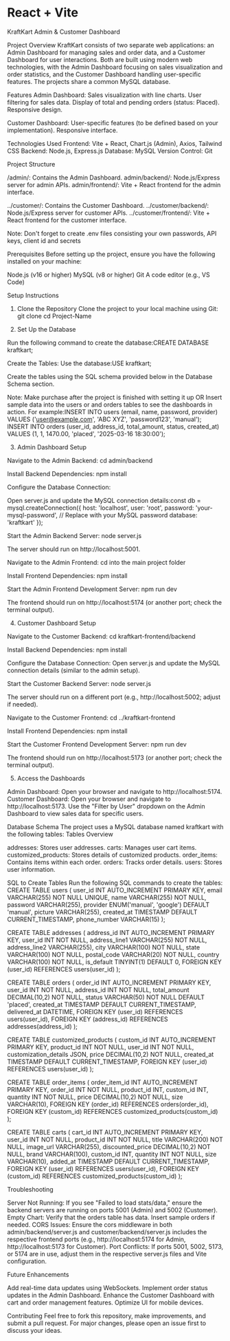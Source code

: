 # React + Vite

KraftKart Admin & Customer Dashboard

Project Overview
KraftKart consists of two separate web applications: an Admin Dashboard for managing sales and order data, and a Customer Dashboard for user interactions. Both are built using modern web technologies, with the Admin Dashboard focusing on sales visualization and order statistics, and the Customer Dashboard handling user-specific features. The projects share a common MySQL database.

Features
Admin Dashboard:
Sales visualization with line charts.
User filtering for sales data.
Display of total and pending orders (status: Placed).
Responsive design.

Customer Dashboard:
User-specific features (to be defined based on your implementation).
Responsive interface.

Technologies Used
Frontend: Vite + React, Chart.js (Admin), Axios, Tailwind CSS
Backend: Node.js, Express.js
Database: MySQL
Version Control: Git

Project Structure

/admin/: Contains the Admin Dashboard.
admin/backend/: Node.js/Express server for admin APIs.
admin/frontend/: Vite + React frontend for the admin interface.


../customer/: Contains the Customer Dashboard.
../customer/backend/: Node.js/Express server for customer APIs.
../customer/frontend/: Vite + React frontend for the customer interface.

Note: Don't forget to create .env files consisting your own passwords, API keys, client id and secrets

Prerequisites
Before setting up the project, ensure you have the following installed on your machine:

Node.js (v16 or higher)
MySQL (v8 or higher)
Git
A code editor (e.g., VS Code)

Setup Instructions
1. Clone the Repository
Clone the project to your local machine using Git:
git clone <repository-url>
cd Project-Name

2. Set Up the Database

Run the following command to create the database:CREATE DATABASE kraftkart;

Create the Tables:
Use the database:USE kraftkart;

Create the tables using the SQL schema provided below in the Database Schema section.

Note: Make purchase after the project is finished with setting  it up OR Insert sample data into the users or and orders tables to see the dashboards in action. For example:INSERT INTO users (email, name, password, provider) VALUES ('user@example.com', 'ABC XYZ', 'password123', 'manual');
INSERT INTO orders (user_id, address_id, total_amount, status, created_at) VALUES (1, 1, 1470.00, 'placed', '2025-03-16 18:30:00');

3. Admin Dashboard Setup

Navigate to the Admin Backend:
cd admin/backend

Install Backend Dependencies:
npm install

Configure the Database Connection:

Open server.js and update the MySQL connection details:const db = mysql.createConnection({
  host: 'localhost',
  user: 'root',
  password: 'your-mysql-password', // Replace with your MySQL password
  database: 'kraftkart'
});

Start the Admin Backend Server:
node server.js

The server should run on http://localhost:5001.

Navigate to the Admin Frontend:
cd into the main project folder

Install Frontend Dependencies:
npm install

Start the Admin Frontend Development Server:
npm run dev

The frontend should run on http://localhost:5174 (or another port; check the terminal output).

4. Customer Dashboard Setup

Navigate to the Customer Backend:
cd kraftkart-frontend/backend

Install Backend Dependencies:
npm install

Configure the Database Connection:
Open server.js and update the MySQL connection details (similar to the admin setup).

Start the Customer Backend Server:
node server.js

The server should run on a different port (e.g., http://localhost:5002; adjust if needed).

Navigate to the Customer Frontend:
cd ../kraftkart-frontend

Install Frontend Dependencies:
npm install

Start the Customer Frontend Development Server:
npm run dev

The frontend should run on http://localhost:5173 (or another port; check the terminal output).

5. Access the Dashboards

Admin Dashboard: Open your browser and navigate to http://localhost:5174.
Customer Dashboard: Open your browser and navigate to http://localhost:5173.
Use the "Filter by User" dropdown on the Admin Dashboard to view sales data for specific users.

Database Schema
The project uses a MySQL database named kraftkart with the following tables:
Tables Overview

addresses: Stores user addresses.
carts: Manages user cart items.
customized_products: Stores details of customized products.
order_items: Contains items within each order.
orders: Tracks order details.
users: Stores user information.

SQL to Create Tables
Run the following SQL commands to create the tables:
CREATE TABLE users (
  user_id INT AUTO_INCREMENT PRIMARY KEY,
  email VARCHAR(255) NOT NULL UNIQUE,
  name VARCHAR(255) NOT NULL,
  password VARCHAR(255),
  provider ENUM('manual', 'google') DEFAULT 'manual',
  picture VARCHAR(255),
  created_at TIMESTAMP DEFAULT CURRENT_TIMESTAMP,
  phone_number VARCHAR(15)
);

CREATE TABLE addresses (
  address_id INT AUTO_INCREMENT PRIMARY KEY,
  user_id INT NOT NULL,
  address_line1 VARCHAR(255) NOT NULL,
  address_line2 VARCHAR(255),
  city VARCHAR(100) NOT NULL,
  state VARCHAR(100) NOT NULL,
  postal_code VARCHAR(20) NOT NULL,
  country VARCHAR(100) NOT NULL,
  is_default TINYINT(1) DEFAULT 0,
  FOREIGN KEY (user_id) REFERENCES users(user_id)
);

CREATE TABLE orders (
  order_id INT AUTO_INCREMENT PRIMARY KEY,
  user_id INT NOT NULL,
  address_id INT NOT NULL,
  total_amount DECIMAL(10,2) NOT NULL,
  status VARCHAR(50) NOT NULL DEFAULT 'placed',
  created_at TIMESTAMP DEFAULT CURRENT_TIMESTAMP,
  delivered_at DATETIME,
  FOREIGN KEY (user_id) REFERENCES users(user_id),
  FOREIGN KEY (address_id) REFERENCES addresses(address_id)
);

CREATE TABLE customized_products (
  custom_id INT AUTO_INCREMENT PRIMARY KEY,
  product_id INT NOT NULL,
  user_id INT NOT NULL,
  customization_details JSON,
  price DECIMAL(10,2) NOT NULL,
  created_at TIMESTAMP DEFAULT CURRENT_TIMESTAMP,
  FOREIGN KEY (user_id) REFERENCES users(user_id)
);

CREATE TABLE order_items (
  order_item_id INT AUTO_INCREMENT PRIMARY KEY,
  order_id INT NOT NULL,
  product_id INT,
  custom_id INT,
  quantity INT NOT NULL,
  price DECIMAL(10,2) NOT NULL,
  size VARCHAR(10),
  FOREIGN KEY (order_id) REFERENCES orders(order_id),
  FOREIGN KEY (custom_id) REFERENCES customized_products(custom_id)
);

CREATE TABLE carts (
  cart_id INT AUTO_INCREMENT PRIMARY KEY,
  user_id INT NOT NULL,
  product_id INT NOT NULL,
  title VARCHAR(200) NOT NULL,
  image_url VARCHAR(255),
  discounted_price DECIMAL(10,2) NOT NULL,
  brand VARCHAR(100),
  custom_id INT,
  quantity INT NOT NULL,
  size VARCHAR(10),
  added_at TIMESTAMP DEFAULT CURRENT_TIMESTAMP,
  FOREIGN KEY (user_id) REFERENCES users(user_id),
  FOREIGN KEY (custom_id) REFERENCES customized_products(custom_id)
);

Troubleshooting

Server Not Running: If you see "Failed to load stats/data," ensure the backend servers are running on ports 5001 (Admin) and 5002 (Customer).
Empty Chart: Verify that the orders table has data. Insert sample orders if needed.
CORS Issues: Ensure the cors middleware in both admin/backend/server.js and customer/backend/server.js includes the respective frontend ports (e.g., http://localhost:5174 for Admin, http://localhost:5173 for Customer).
Port Conflicts: If ports 5001, 5002, 5173, or 5174 are in use, adjust them in the respective server.js files and Vite configuration.

Future Enhancements

Add real-time data updates using WebSockets.
Implement order status updates in the Admin Dashboard.
Enhance the Customer Dashboard with cart and order management features.
Optimize UI for mobile devices.

Contributing
Feel free to fork this repository, make improvements, and submit a pull request. For major changes, please open an issue first to discuss your ideas.
